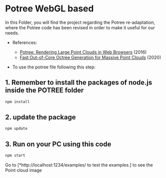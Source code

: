 
# Potree WebGL based

In this Folder, you will find the project regarding the Potree re-adaptation, where the Potree code has been revised in order to make it useful for our needs.

* References: 
    * [Potree: Rendering Large Point Clouds in Web Browsers](https://www.cg.tuwien.ac.at/research/publications/2016/SCHUETZ-2016-POT/SCHUETZ-2016-POT-thesis.pdf) (2016)
    * [Fast Out-of-Core Octree Generation for Massive Point Clouds](https://www.cg.tuwien.ac.at/research/publications/2020/SCHUETZ-2020-MPC/) (2020)
    
* To use the potree file following this step:
## 1. Remember to install the packages of node.js inside the POTREE folder
```bash
npm install
```
## 2. update the package
```bash
npm update
```
## 3. Run on your PC using this code
```bash
npm start
```
Go to [*http://localhost:1234/examples/ to test the examples.] to see the Point cloud image

